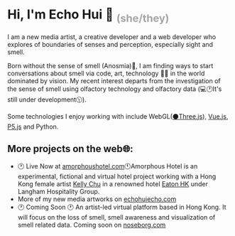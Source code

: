 # Hi, I'm Echo Hui :nose: <span style="color: #a6a6a6"><sub>(she/they)</sub></span>
I am a new media artist, a creative developer and a web developer who explores of boundaries of senses and perception, especially sight and smell.

 Born without the sense of smell (Anosmia):nose:, I am finding ways to start conversations about smell via code, art, technology :technologist: in the world dominated by vision. My recent interest departs from the investigation of the sense of smell using olfactory technology and olfactory data (:computer::clock1:It's still under development:clock1130:).

Some technologies I enjoy working with include WebGL([:black_circle:Three.js](https://threejs.org/)), [Vue.js](https://vuejs.org/), [P5.js](https://p5js.org/) and Python.

## More projects on the web:globe_with_meridians::
- :clock1: Live Now at [amorphoushotel.com](https://www.amorphoushotel.com/):clock11:Amorphous Hotel is an experimental, fictional and virtual hotel project working with a Hong Kong female artist [Kelly Chu](https://www.chukellychu.com) in a renowned hotel [Eaton HK](https://www.eatonworkshop.com/) under Langham Hospitality Group.
- More of my new media artworks on [echohuiecho.com](https://www.echohuiecho.com/)
- :clock1: Coming Soon :clock1: An artist-led virtual platform based in Hong Kong. It will focus on the loss of smell, smell awareness and visualization of smell related data. Coming soon on [noseborg.com](https://www.noseborg.com/)